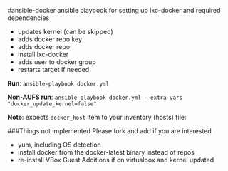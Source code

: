 #ansible-docker
ansible playbook for setting up lxc-docker and required dependencies

* updates kernel (can be skipped)
* adds docker repo key
* adds docker repo
* install lxc-docker
* adds user to docker group
* restarts target if needed


**Run**:  ```ansible-playbook docker.yml```

**Non-AUFS run**: ```ansible-playbook docker.yml --extra-vars "docker_update_kernel=false"```

**Note**: expects ```docker_host``` item to your inventory (hosts) file:


###Things not implemented
Please fork and add if you are interested

* yum, including OS detection 
* install docker from the docker-latest binary instead of repos
* re-install VBox Guest Additions if on virtualbox and kernel updated

